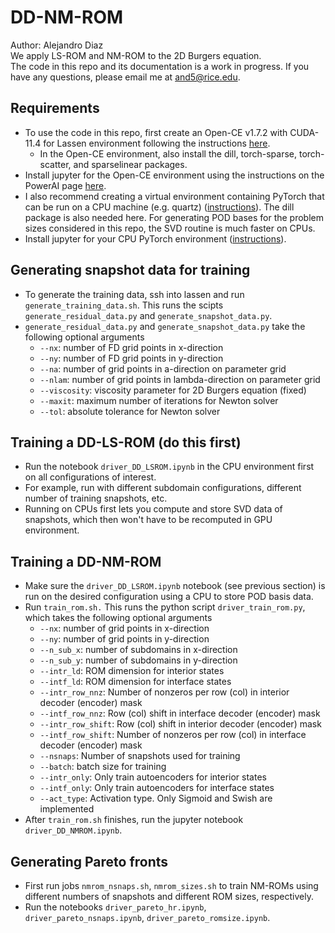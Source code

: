 # DD-NM-ROM
Author: Alejandro Diaz  
We apply LS-ROM and NM-ROM to the 2D Burgers equation.  
The code in this repo and its documentation is a work in progress. If you have any questions, please email me at and5@rice.edu.

## Requirements
- To use the code in this repo, first create an Open-CE v1.7.2 with CUDA-11.4 for Lassen environment following the instructions [here](https://lc.llnl.gov/confluence/display/LC/2022/10/20/Open-CE+v1.7.2+with+CUDA-11.4+for+Lassen).  
  * In the Open-CE environment, also install the dill, torch-sparse, torch-scatter, and sparselinear packages.
- Install jupyter for the Open-CE environment using the instructions on the PowerAI page [here](https://lc.llnl.gov/confluence/display/LC/IBM+PowerAI+in+LC).
- I also recommend creating a virtual environment containing PyTorch that can be run on a CPU machine (e.g. quartz) ([instructions](https://lc.llnl.gov/confluence/display/LC/PyTorch+in+LC)). The dill package is also needed here. 
For generating POD bases for the problem sizes considered in this repo, the SVD routine is much faster on CPUs. 
- Install jupyter for your CPU PyTorch environment ([instructions](https://lc.llnl.gov/confluence/display/LC/JupyterHub+and+Jupyter+Notebook)). 

## Generating snapshot data for training
- To generate the training data, ssh into lassen and run `generate_training_data.sh`. This runs the scipts `generate_residual_data.py` and `generate_snapshot_data.py`.
- `generate_residual_data.py` and `generate_snapshot_data.py` take the following optional arguments
  * `--nx`:         number of FD grid points in x-direction
  * `--ny`:         number of FD grid points in y-direction
  * `--na`:         number of grid points in a-direction on parameter grid
  * `--nlam`:       number of grid points in lambda-direction on parameter grid
  * `--viscosity`:  viscosity parameter for 2D Burgers equation (fixed)
  * `--maxit`:      maximum number of iterations for Newton solver
  * `--tol`:        absolute tolerance for Newton solver
## Training a DD-LS-ROM (do this first)
- Run the notebook `driver_DD_LSROM.ipynb` in the CPU environment first on all configurations of interest.
- For example, run with different subdomain configurations, different number of training snapshots, etc. 
- Running on CPUs first lets you compute and store SVD data of snapshots, which then won't have to be recomputed in GPU environment. 

## Training a DD-NM-ROM
- Make sure the `driver_DD_LSROM.ipynb` notebook (see previous section) is run on the desired configuration using a CPU to store POD basis data. 
- Run `train_rom.sh.` This runs the python script `driver_train_rom.py`, which takes the following optional arguments 
  * `--nx`:                number of grid points in x-direction
  * `--ny`:                number of grid points in y-direction
  * `--n_sub_x`:           number of subdomains in x-direction
  * `--n_sub_y`:           number of subdomains in y-direction
  * `--intr_ld`:           ROM dimension for interior states
  * `--intf_ld`:           ROM dimension for interface states
  * `--intr_row_nnz`:      Number of nonzeros per row (col) in interior decoder (encoder) mask
  * `--intf_row_nnz`:      Row (col) shift in interface decoder (encoder) mask
  * `--intr_row_shift`:    Row (col) shift in interior decoder (encoder) mask
  * `--intf_row_shift`:    Number of nonzeros per row (col) in interface decoder (encoder) mask
  * `--nsnaps`:            Number of snapshots used for training
  * `--batch`:             batch size for training
  * `--intr_only`:         Only train autoencoders for interior states
  * `--intf_only`:         Only train autoencoders for interface states
  * `--act_type`:          Activation type. Only Sigmoid and Swish are implemented
- After `train_rom.sh` finishes, run the jupyter notebook `driver_DD_NMROM.ipynb`. 

## Generating Pareto fronts
- First run jobs `nmrom_nsnaps.sh`, `nmrom_sizes.sh` to train NM-ROMs using different numbers of snapshots and different ROM sizes, respectively. 
- Run the notebooks `driver_pareto_hr.ipynb`, `driver_pareto_nsnaps.ipynb`, `driver_pareto_romsize.ipynb`.
